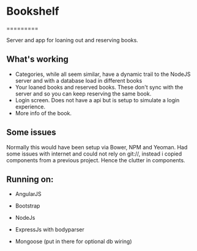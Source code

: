 # Bookshelf
=========

Server and app for loaning out and reserving books.

## What's working

- Categories, while all seem similar, have a dynamic trail to the NodeJS server and with a database load in different books
- Your loaned books and reserved books. These don't sync with the server and so you can keep reserving the same book.
- Login screen. Does not have a api but is setup to simulate a login experience.
- More info of the book.

## Some issues

Normally this would have been setup via Bower, NPM and Yeoman. Had some issues with internet and could not rely on git://, instead i copied components from a previous project. Hence the clutter in components.

## Running on:

- AngularJS
- Bootstrap
- NodeJs
- ExpressJs with bodyparser

- Mongoose (put in there for optional db wiring)